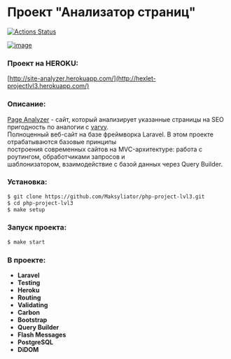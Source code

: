 # Проект "Анализатор страниц"  
[![Actions Status](https://github.com/NeoSolution1998/php-project-lvl3/workflows/hexlet-check/badge.svg)](https://github.com/NeoSolution1998/php-project-lvl3/actions)

<a href="https://ibb.co/xgSd8sc"><img src="https://i.ibb.co/T0BdqTn/image.jpg" alt="image" border="0"></a>

### Проект на HEROKU:
[http://site-analyzer.herokuapp.com/](http://hexlet-projectlvl3.herokuapp.com/)

### Описание:
[Page Analyzer](http://hexlet-projectlvl3.herokuapp.com/) - сайт, который анализирует указанные страницы на SEO пригодность по аналогии с [varvy](https://www.internetmarketingninjas.com/google-core-web-vitals/).  
Полноценный веб-сайт на базе фреймворка Laravel. В этом проекте отрабатываются базовые принципы  
построения современных сайтов на MVC-архитектуре: работа с роутингом, обработчиками запросов и  
шаблонизатором, взаимодействие с базой данных через Query Builder.

### Установка:
```sh
$ git clone https://github.com/Maksyliator/php-project-lvl3.git
$ cd php-project-lvl3
$ make setup
```
### Запуск проекта:
```sh
$ make start
```

### В проекте:

- **Laravel**
- **Testing**
- **Heroku**
- **Routing**
- **Validating**
- **Carbon**
- **Bootstrap**
- **Query Builder**
- **Flash Messages**
- **PostgreSQL**
- **DiDOM**
